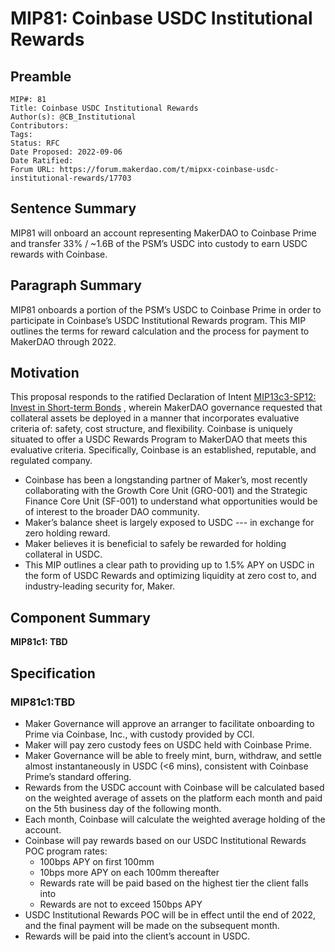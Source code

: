 # MIP81: Coinbase USDC Institutional Rewards

## Preamble

```
MIP#: 81
Title: Coinbase USDC Institutional Rewards
Author(s): @CB_Institutional
Contributors:
Tags:
Status: RFC
Date Proposed: 2022-09-06
Date Ratified:
Forum URL: https://forum.makerdao.com/t/mipxx-coinbase-usdc-institutional-rewards/17703
```

## Sentence Summary

MIP81 will onboard an account representing MakerDAO to Coinbase Prime and transfer 33% / ~1.6B of the PSM’s USDC into custody to earn USDC rewards with Coinbase.

## Paragraph Summary

MIP81 onboards a portion of the PSM’s USDC to Coinbase Prime in order to participate in Coinbase’s USDC Institutional Rewards program. This MIP outlines the terms for reward calculation and the process for payment to MakerDAO through 2022.

## Motivation

This proposal responds to the ratified Declaration of Intent [MIP13c3-SP12: Invest in Short-term Bonds](https://mips.makerdao.com/mips/details/MIP13c3SP12) , wherein MakerDAO governance requested that collateral assets be deployed in a manner that incorporates evaluative criteria of: safety, cost structure, and flexibility. Coinbase is uniquely situated to offer a USDC Rewards Program to MakerDAO that meets this evaluative criteria. Specifically, Coinbase is an established, reputable, and regulated company.

- Coinbase has been a longstanding partner of Maker’s, most recently collaborating with the Growth Core Unit (GRO-001) and the Strategic Finance Core Unit (SF-001) to understand what opportunities would be of interest to the broader DAO community.
- Maker’s balance sheet is largely exposed to USDC --- in exchange for zero holding reward.
- Maker believes it is beneficial to safely be rewarded for holding collateral in USDC.
- This MIP outlines a clear path to providing up to 1.5% APY on USDC in the form of USDC Rewards and optimizing liquidity at zero cost to, and industry-leading security for, Maker.

## Component Summary

**MIP81c1: TBD**

## Specification

### MIP81c1:TBD

- Maker Governance will approve an arranger to facilitate onboarding to Prime via Coinbase, Inc., with custody provided by CCI.
- Maker will pay zero custody fees on USDC held with Coinbase Prime.
- Maker Governance will be able to freely mint, burn, withdraw, and settle almost instantaneously in USDC (<6 mins), consistent with Coinbase Prime’s standard offering.
- Rewards from the USDC account with Coinbase will be calculated based on the weighted average of assets on the platform each month and paid on the 5th business day of the following month.
- Each month, Coinbase will calculate the weighted average holding of the account.
- Coinbase will pay rewards based on our USDC Institutional Rewards POC program rates:
  - 100bps APY on first 100mm
  - 10bps more APY on each 100mm thereafter
  - Rewards rate will be paid based on the highest tier the client falls into
  - Rewards are not to exceed 150bps APY
- USDC Institutional Rewards POC will be in effect until the end of 2022, and the final payment will be made on the subsequent month.
- Rewards will be paid into the client’s account in USDC.
